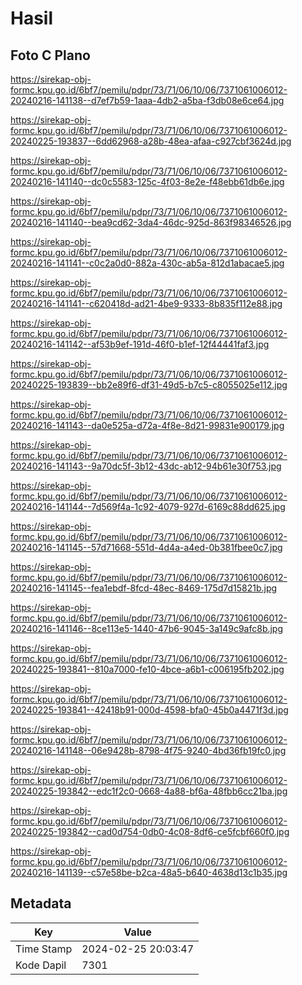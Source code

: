# Hasil

## Foto C Plano

https://sirekap-obj-formc.kpu.go.id/6bf7/pemilu/pdpr/73/71/06/10/06/7371061006012-20240216-141138--d7ef7b59-1aaa-4db2-a5ba-f3db08e6ce64.jpg

https://sirekap-obj-formc.kpu.go.id/6bf7/pemilu/pdpr/73/71/06/10/06/7371061006012-20240225-193837--6dd62968-a28b-48ea-afaa-c927cbf3624d.jpg

https://sirekap-obj-formc.kpu.go.id/6bf7/pemilu/pdpr/73/71/06/10/06/7371061006012-20240216-141140--dc0c5583-125c-4f03-8e2e-f48ebb61db6e.jpg

https://sirekap-obj-formc.kpu.go.id/6bf7/pemilu/pdpr/73/71/06/10/06/7371061006012-20240216-141140--bea9cd62-3da4-46dc-925d-863f98346526.jpg

https://sirekap-obj-formc.kpu.go.id/6bf7/pemilu/pdpr/73/71/06/10/06/7371061006012-20240216-141141--c0c2a0d0-882a-430c-ab5a-812d1abacae5.jpg

https://sirekap-obj-formc.kpu.go.id/6bf7/pemilu/pdpr/73/71/06/10/06/7371061006012-20240216-141141--c620418d-ad21-4be9-9333-8b835f112e88.jpg

https://sirekap-obj-formc.kpu.go.id/6bf7/pemilu/pdpr/73/71/06/10/06/7371061006012-20240216-141142--af53b9ef-191d-46f0-b1ef-12f44441faf3.jpg

https://sirekap-obj-formc.kpu.go.id/6bf7/pemilu/pdpr/73/71/06/10/06/7371061006012-20240225-193839--bb2e89f6-df31-49d5-b7c5-c8055025e112.jpg

https://sirekap-obj-formc.kpu.go.id/6bf7/pemilu/pdpr/73/71/06/10/06/7371061006012-20240216-141143--da0e525a-d72a-4f8e-8d21-99831e900179.jpg

https://sirekap-obj-formc.kpu.go.id/6bf7/pemilu/pdpr/73/71/06/10/06/7371061006012-20240216-141143--9a70dc5f-3b12-43dc-ab12-94b61e30f753.jpg

https://sirekap-obj-formc.kpu.go.id/6bf7/pemilu/pdpr/73/71/06/10/06/7371061006012-20240216-141144--7d569f4a-1c92-4079-927d-6169c88dd625.jpg

https://sirekap-obj-formc.kpu.go.id/6bf7/pemilu/pdpr/73/71/06/10/06/7371061006012-20240216-141145--57d71668-551d-4d4a-a4ed-0b381fbee0c7.jpg

https://sirekap-obj-formc.kpu.go.id/6bf7/pemilu/pdpr/73/71/06/10/06/7371061006012-20240216-141145--fea1ebdf-8fcd-48ec-8469-175d7d15821b.jpg

https://sirekap-obj-formc.kpu.go.id/6bf7/pemilu/pdpr/73/71/06/10/06/7371061006012-20240216-141146--8ce113e5-1440-47b6-9045-3a149c9afc8b.jpg

https://sirekap-obj-formc.kpu.go.id/6bf7/pemilu/pdpr/73/71/06/10/06/7371061006012-20240225-193841--810a7000-fe10-4bce-a6b1-c006195fb202.jpg

https://sirekap-obj-formc.kpu.go.id/6bf7/pemilu/pdpr/73/71/06/10/06/7371061006012-20240225-193841--42418b91-000d-4598-bfa0-45b0a4471f3d.jpg

https://sirekap-obj-formc.kpu.go.id/6bf7/pemilu/pdpr/73/71/06/10/06/7371061006012-20240216-141148--06e9428b-8798-4f75-9240-4bd36fb19fc0.jpg

https://sirekap-obj-formc.kpu.go.id/6bf7/pemilu/pdpr/73/71/06/10/06/7371061006012-20240225-193842--edc1f2c0-0668-4a88-bf6a-48fbb6cc21ba.jpg

https://sirekap-obj-formc.kpu.go.id/6bf7/pemilu/pdpr/73/71/06/10/06/7371061006012-20240225-193842--cad0d754-0db0-4c08-8df6-ce5fcbf660f0.jpg

https://sirekap-obj-formc.kpu.go.id/6bf7/pemilu/pdpr/73/71/06/10/06/7371061006012-20240216-141139--c57e58be-b2ca-48a5-b640-4638d13c1b35.jpg


## Metadata

| Key        | Value               |
| ---------- | ------------------- |
| Time Stamp | 2024-02-25 20:03:47 |
| Kode Dapil | 7301                |



